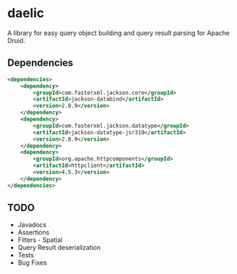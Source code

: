 # daelic

A library for easy query object building and query result parsing for Apache Druid.

## Dependencies

```XML
<dependencies>
    <dependency>
        <groupId>com.fasterxml.jackson.core</groupId>
        <artifactId>jackson-databind</artifactId>
        <version>2.8.9</version>
    </dependency>
    <dependency>
        <groupId>com.fasterxml.jackson.datatype</groupId>
        <artifactId>jackson-datatype-jsr310</artifactId>
        <version>2.8.9</version>
    </dependency>
    <dependency>
        <groupId>org.apache.httpcomponents</groupId>
        <artifactId>httpclient</artifactId>
        <version>4.5.3</version>
    </dependency>
</dependencies>
```

## TODO
- Javadocs
- Assertions
- Filters - Spatial
- Query Result deserialization
- Tests
- Bug Fixes